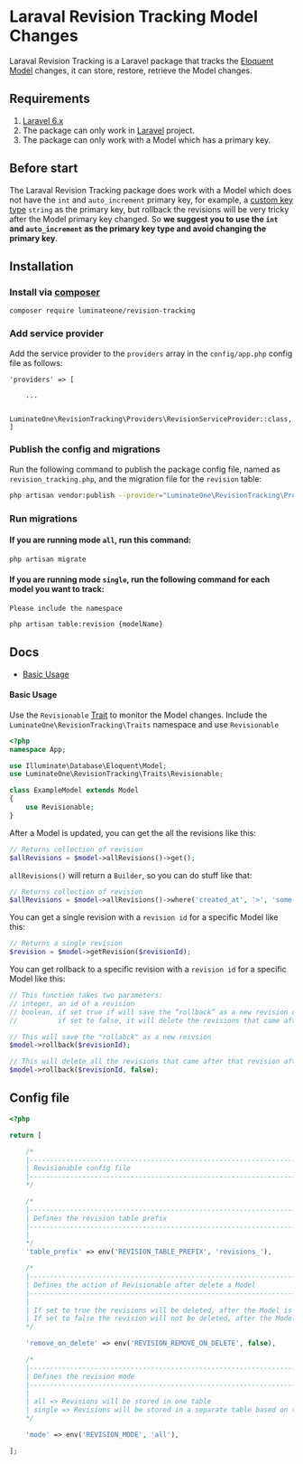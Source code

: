 # Laraval Revision Tracking Model Changes
Laraval Revision Tracking is a Laravel package that tracks the [Eloquent Model](https://laravel.com/docs/6.x/eloquent) changes, it can store, restore, retrieve the Model changes.

## Requirements
1. [Laravel 6.x](https://laravel.com/docs/6.x/releases)
2. The package can only work in [Laravel](https://laravel.com/) project.
3. The package can only work with a Model which has a primary key.

## Before start
The Laraval Revision Tracking package does work with a Model which does not have the ```int``` and ```auto_increment``` primary key, for example, a [custom key type](https://laravel.com/docs/5.8/eloquent#eloquent-model-conventions) ```string``` as the primary key, but rollback the revisions will be very tricky after the Model primary key changed. So **we suggest you to use the ```int``` and ```auto_increment``` as the primary key type and avoid changing the primary key**.

## Installation
### Install via [composer](https://getcomposer.org/doc/00-intro.md)

```
composer require luminateone/revision-tracking
```

### Add service provider
Add the service provider to the ```providers``` array in the ```config/app.php``` config file as follows:
```
'providers' => [

    ...

    LuminateOne\RevisionTracking\Providers\RevisionServiceProvider::class,
]
```

### Publish the config and migrations
Run the following command to publish the package config file, named as ```revision_tracking.php```, and the migration file for the ```revision``` table:
```bash
php artisan vendor:publish --provider="LuminateOne\RevisionTracking\Providers\RevisionServiceProvider"
```

### Run migrations

#### If you are running mode ```all```, run this command:
```bash
php artisan migrate
```

#### If you are running mode ```single```, run the following command for each model you want to track:
```Please include the namespace```
```bash
php artisan table:revision {modelName}
```

## Docs

- [Basic Usage](#markdown-header-basic-usage)

#### Basic Usage

Use the ```Revisionable``` [Trait](https://www.php.net/manual/en/language.oop5.traits.php) to monitor the Model changes.
Include the ```LuminateOne\RevisionTracking\Traits``` namespace and use ```Revisionable```

```php
<?php
namespace App;

use Illuminate\Database\Eloquent\Model;
use LuminateOne\RevisionTracking\Traits\Revisionable;

class ExampleModel extends Model
{
    use Revisionable;
}
```

After a Model is updated, you can get the all the revisions like this:
```php
// Returns collection of revision
$allRevisions = $model->allRevisions()->get();
```

```allRevisions()``` will return a ```Builder```, so you can do stuff like that:
```php
// Returns collection of revision
$allRevisions = $model->allRevisions()->where('created_at', '>', 'some date')->get();
```

You can get a single revision with a ```revision id``` for a specific Model like this:
```php
// Returns a single revision
$revision = $model->getRevision($revisionId);
```

You can get rollback to a specific revision with a ```revision id``` for a specific Model like this:
```php
// This function takes two parameters: 
// integer, an id of a revision
// boolean, if set true if will save the “rollback” as a new revision of the model.
//          if set to false, it will delete the revisions that came after that revision

// This will save the "rollabck" as a new reivsion
$model->rollback($revisionId);

// This will delete all the revisions that came after that revision after rollback
$model->rollback($revisionId, false);
```

## Config file 
```php
<?php

return [

    /*
    |--------------------------------------------------------------------------
    | Revisionable config file
    |--------------------------------------------------------------------------
    */

    /*
    |--------------------------------------------------------------------------
    | Defines the revision table prefix
    |--------------------------------------------------------------------------
    |
    */
    'table_prefix' => env('REVISION_TABLE_PREFIX', 'revisions_'),

    /*
    |--------------------------------------------------------------------------
    | Defines the action of Revisionable after delete a Model
    |--------------------------------------------------------------------------
    |
    | If set to true the revisions will be deleted, after the Model is deleted,
    | If set to false the revision will not be deleted, after the Model is deleted
    */

    'remove_on_delete' => env('REVISION_REMOVE_ON_DELETE', false),

    /*
    |--------------------------------------------------------------------------
    | Defines the revision mode
    |--------------------------------------------------------------------------
    |
    | all => Revisions will be stored in one table
    | single => Revisions will be stored in a separate table based on the model
    */

    'mode' => env('REVISION_MODE', 'all'),

];
```